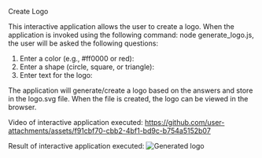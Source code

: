 Create Logo

This interactive application allows the user to create a logo.  When the application is invoked using the following command: node generate_logo.js, the user will be asked the following questions:
1) Enter a color (e.g., #ff0000 or red):
2) Enter a shape (circle, square, or triangle):
3) Enter text for the logo:

The application will generate/create a logo based on the answers and store in the logo.svg file.  When the file is created, the logo can be viewed in the browser.

Video of interactive application executed:
https://github.com/user-attachments/assets/f91cbf70-cbb2-4bf1-bd9c-b754a5152b07

Result of interactive application executed:
![Generated logo](https://github.com/user-attachments/assets/53eef32b-2cfc-415a-9a6d-142716080bdb)

